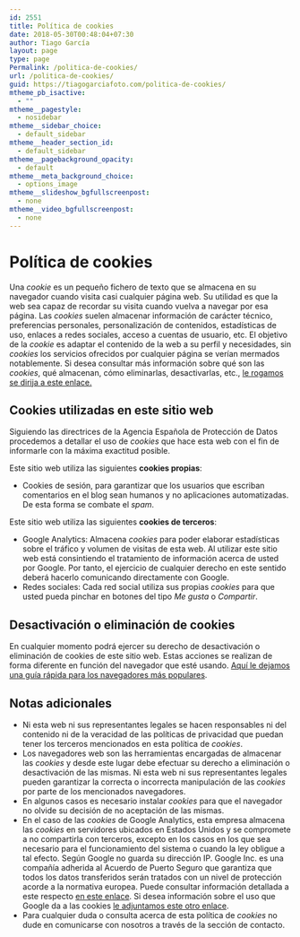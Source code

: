 ```yaml
---
id: 2551
title: Política de cookies
date: 2018-05-30T00:48:04+07:30
author: Tiago García
layout: page
type: page
Permalink: /politica-de-cookies/
url: /politica-de-cookies/
guid: https://tiagogarciafoto.com/politica-de-cookies/
mtheme_pb_isactive:
  - ""
mtheme__pagestyle:
  - nosidebar
mtheme__sidebar_choice:
  - default_sidebar
mtheme__header_section_id:
  - default_sidebar
mtheme__pagebackground_opacity:
  - default
mtheme__meta_background_choice:
  - options_image
mtheme__slideshow_bgfullscreenpost:
  - none
mtheme__video_bgfullscreenpost:
  - none
---
```

# Política de cookies

Una _cookie_ es un pequeño fichero de texto que se almacena en su navegador cuando visita casi cualquier página web. Su utilidad es que la web sea capaz de recordar su visita cuando vuelva a navegar por esa página. Las _cookies_ suelen almacenar información de carácter técnico, preferencias personales, personalización de contenidos, estadísticas de uso, enlaces a redes sociales, acceso a cuentas de usuario, etc. El objetivo de la _cookie_ es adaptar el contenido de la web a su perfil y necesidades, sin _cookies_ los servicios ofrecidos por cualquier página se verían mermados notablemente. Si desea consultar más información sobre qué son las _cookies_, qué almacenan, cómo eliminarlas, desactivarlas, etc., [le rogamos se dirija a este enlace.](https://tiagogarciafoto.com/mas-informacion-sobre-las-cookies/)

## Cookies utilizadas en este sitio web

Siguiendo las directrices de la Agencia Española de Protección de Datos procedemos a detallar el uso de _cookies_ que hace esta web con el fin de informarle con la máxima exactitud posible.

Este sitio web utiliza las siguientes **cookies propias**:

  * Cookies de sesión, para garantizar que los usuarios que escriban comentarios en el blog sean humanos y no aplicaciones automatizadas. De esta forma se combate el _spam_.

Este sitio web utiliza las siguientes **cookies de terceros**:

  * Google Analytics: Almacena _cookies_ para poder elaborar estadísticas sobre el tráfico y volumen de visitas de esta web. Al utilizar este sitio web está consintiendo el tratamiento de información acerca de usted por Google. Por tanto, el ejercicio de cualquier derecho en este sentido deberá hacerlo comunicando directamente con Google.
  * Redes sociales: Cada red social utiliza sus propias _cookies_ para que usted pueda pinchar en botones del tipo _Me gusta_ o _Compartir_.

## Desactivación o eliminación de cookies

En cualquier momento podrá ejercer su derecho de desactivación o eliminación de cookies de este sitio web. Estas acciones se realizan de forma diferente en función del navegador que esté usando. [Aquí le dejamos una guía rápida para los navegadores más populares](https://tiagogarciafoto.com/mas-informacion-sobre-las-cookies/#navegadores).

## Notas adicionales

  * Ni esta web ni sus representantes legales se hacen responsables ni del contenido ni de la veracidad de las políticas de privacidad que puedan tener los terceros mencionados en esta política de _cookies_.
  * Los navegadores web son las herramientas encargadas de almacenar las _cookies_ y desde este lugar debe efectuar su derecho a eliminación o desactivación de las mismas. Ni esta web ni sus representantes legales pueden garantizar la correcta o incorrecta manipulación de las _cookies_ por parte de los mencionados navegadores.
  * En algunos casos es necesario instalar _cookies_ para que el navegador no olvide su decisión de no aceptación de las mismas.
  * En el caso de las _cookies_ de Google Analytics, esta empresa almacena las _cookies_ en servidores ubicados en Estados Unidos y se compromete a no compartirla con terceros, excepto en los casos en los que sea necesario para el funcionamiento del sistema o cuando la ley obligue a tal efecto. Según Google no guarda su dirección IP. Google Inc. es una compañía adherida al Acuerdo de Puerto Seguro que garantiza que todos los datos transferidos serán tratados con un nivel de protección acorde a la normativa europea. Puede consultar información detallada a este respecto <a href="http://safeharbor.export.gov/companyinfo.aspx?id=16626" target="_blank" rel="noopener">en este enlace</a>. Si desea información sobre el uso que Google da a las cookies <a href="https://developers.google.com/analytics/devguides/collection/analyticsjs/cookie-usage?hl=es&csw=1" target="_blank" rel="noopener">le adjuntamos este otro enlace</a>.
  * Para cualquier duda o consulta acerca de esta política de _cookies_ no dude en comunicarse con nosotros a través de la sección de contacto.

&nbsp;